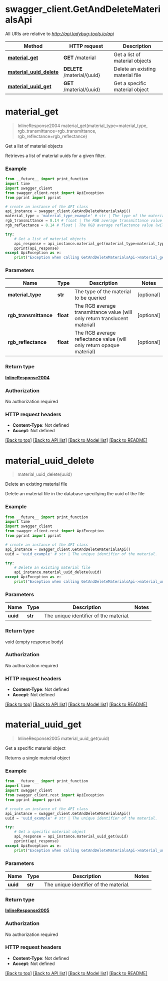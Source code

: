 # swagger_client.GetAndDeleteMaterialsApi

All URIs are relative to *http://api.ladybug-tools.io/api*

Method | HTTP request | Description
------------- | ------------- | -------------
[**material_get**](GetAndDeleteMaterialsApi.md#material_get) | **GET** /material | Get a list of material objects
[**material_uuid_delete**](GetAndDeleteMaterialsApi.md#material_uuid_delete) | **DELETE** /material/{uuid} | Delete an existing material file
[**material_uuid_get**](GetAndDeleteMaterialsApi.md#material_uuid_get) | **GET** /material/{uuid} | Get a specific material object


# **material_get**
> InlineResponse2004 material_get(material_type=material_type, rgb_transmittance=rgb_transmittance, rgb_reflectance=rgb_reflectance)

Get a list of material objects

Retrieves a list of material uuids for a given filter.

### Example
```python
from __future__ import print_function
import time
import swagger_client
from swagger_client.rest import ApiException
from pprint import pprint

# create an instance of the API class
api_instance = swagger_client.GetAndDeleteMaterialsApi()
material_type = 'material_type_example' # str | The type of the material to be queried (optional)
rgb_transmittance = 8.14 # float | The RGB average transmittance value (will only return translucent material) (optional)
rgb_reflectance = 8.14 # float | The RGB average reflectance value (will only return opaque material) (optional)

try:
    # Get a list of material objects
    api_response = api_instance.material_get(material_type=material_type, rgb_transmittance=rgb_transmittance, rgb_reflectance=rgb_reflectance)
    pprint(api_response)
except ApiException as e:
    print("Exception when calling GetAndDeleteMaterialsApi->material_get: %s\n" % e)
```

### Parameters

Name | Type | Description  | Notes
------------- | ------------- | ------------- | -------------
 **material_type** | **str**| The type of the material to be queried | [optional] 
 **rgb_transmittance** | **float**| The RGB average transmittance value (will only return translucent material) | [optional] 
 **rgb_reflectance** | **float**| The RGB average reflectance value (will only return opaque material) | [optional] 

### Return type

[**InlineResponse2004**](InlineResponse2004.md)

### Authorization

No authorization required

### HTTP request headers

 - **Content-Type**: Not defined
 - **Accept**: Not defined

[[Back to top]](#) [[Back to API list]](../README.md#documentation-for-api-endpoints) [[Back to Model list]](../README.md#documentation-for-models) [[Back to README]](../README.md)

# **material_uuid_delete**
> material_uuid_delete(uuid)

Delete an existing material file

Delete an material file in the database specifying the uuid of the file

### Example
```python
from __future__ import print_function
import time
import swagger_client
from swagger_client.rest import ApiException
from pprint import pprint

# create an instance of the API class
api_instance = swagger_client.GetAndDeleteMaterialsApi()
uuid = 'uuid_example' # str | The unique identifier of the material.

try:
    # Delete an existing material file
    api_instance.material_uuid_delete(uuid)
except ApiException as e:
    print("Exception when calling GetAndDeleteMaterialsApi->material_uuid_delete: %s\n" % e)
```

### Parameters

Name | Type | Description  | Notes
------------- | ------------- | ------------- | -------------
 **uuid** | **str**| The unique identifier of the material. | 

### Return type

void (empty response body)

### Authorization

No authorization required

### HTTP request headers

 - **Content-Type**: Not defined
 - **Accept**: Not defined

[[Back to top]](#) [[Back to API list]](../README.md#documentation-for-api-endpoints) [[Back to Model list]](../README.md#documentation-for-models) [[Back to README]](../README.md)

# **material_uuid_get**
> InlineResponse2005 material_uuid_get(uuid)

Get a specific material object

Returns a single material object

### Example
```python
from __future__ import print_function
import time
import swagger_client
from swagger_client.rest import ApiException
from pprint import pprint

# create an instance of the API class
api_instance = swagger_client.GetAndDeleteMaterialsApi()
uuid = 'uuid_example' # str | The unique identifier of the material.

try:
    # Get a specific material object
    api_response = api_instance.material_uuid_get(uuid)
    pprint(api_response)
except ApiException as e:
    print("Exception when calling GetAndDeleteMaterialsApi->material_uuid_get: %s\n" % e)
```

### Parameters

Name | Type | Description  | Notes
------------- | ------------- | ------------- | -------------
 **uuid** | **str**| The unique identifier of the material. | 

### Return type

[**InlineResponse2005**](InlineResponse2005.md)

### Authorization

No authorization required

### HTTP request headers

 - **Content-Type**: Not defined
 - **Accept**: Not defined

[[Back to top]](#) [[Back to API list]](../README.md#documentation-for-api-endpoints) [[Back to Model list]](../README.md#documentation-for-models) [[Back to README]](../README.md)

